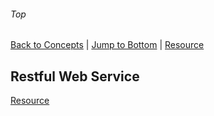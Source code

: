 ###### Top
[Back to Concepts](README.md) | [Jump to Bottom](#Bottom) | [Resource](#)
## Restful Web Service
[Resource](#)